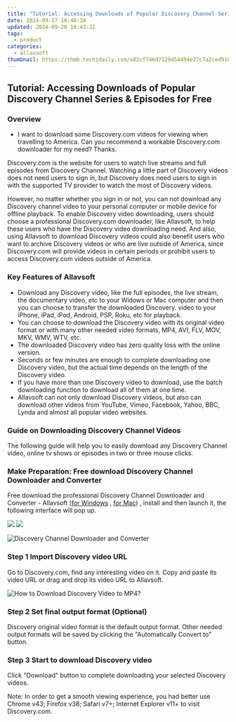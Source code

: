 ```yaml
---
title: "Tutorial: Accessing Downloads of Popular Discovery Channel Series & Episodes for Free"
date: 2024-09-17 16:40:34
updated: 2024-09-20 10:43:31
tags:
  - product
categories:
  - allavsoft
thumbnail: https://thmb.techidaily.com/e82cf746d7129d54494e27c7a2ced91643ff65f2f3b23f8677650a8fb00dc7f5.png
---
```


## Tutorial: Accessing Downloads of Popular Discovery Channel Series & Episodes for Free

### Overview

* I want to download some Discovery.com videos for viewing when travelling to America. Can you recommend a workable Discovery.com downloader for my need? Thanks.

Discovery.com is the website for users to watch live streams and full episodes from Discovery Channel. Watching a little part of Discovery videos does not need users to sign in, but Discovery does need users to sign in with the supported TV provider to watch the most of Discovery videos.

However, no matter whether you sign in or not, you can not download any Discovery channel video to your personal computer or mobile device for offline playback. To enable Discovery video downloading, users should choose a professional Discovery.com downloader, like Allavsoft, to help these users who have the Discovery video downloading need. And also, using Allavsoft to download Discovery videos could also benefit users who want to archive Discovery videos or who are live outside of America, since Discovery.com will provide videos in certain periods or prohibit users to access Discovery.com videos outside of America.

### Key Features of Allavsoft

* Download any Discovery video, like the full episodes, the live stream, the documentary video, etc to your Widows or Mac computer and then you can choose to transfer the downloaded Discovery. video to your iPhone, iPad, iPod, Android, PSP, Roku, etc for playback.
* You can choose to download the Discovery video with its original video format or with many other needed video formats, MP4, AVI, FLV, MOV, MKV, WMV, WTV, etc.
* The downloaded Discovery video has zero quality loss with the online version.
* Seconds or few minutes are enough to complete downloading one Discovery video, but the actual time depends on the length of the Discovery video.
* If you have more than one Discovery video to download, use the batch downloading function to download all of them at one time.
* Allavsoft can not only download Discovery videos, but also can download other videos from YouTube, Vimeo, Facebook, Yahoo, BBC, Lynda and almost all popular video websites.

### Guide on Downloading Discovery Channel Videos

The following guide will help you to easily download any Discovery Channel video, online tv shows or episodes in two or three mouse clicks.

### Make Preparation: Free download Discovery Channel Downloader and Converter

Free download the professional Discovery Channel Downloader and Converter - Allavsoft ([for Windows](https://tools.techidaily.com/allavsoft/products/) , [for Mac](https://tools.techidaily.com/allavsoft/products/)) , install and then launch it, the following interface will pop up.

[![](https://www.allavsoft.com/how-to/../images/how-to/free-download-win.jpg)](https://tools.techidaily.com/allavsoft/products/) [![](https://www.allavsoft.com/how-to/../images/how-to/free-download-mac.jpg)](https://tools.techidaily.com/allavsoft/products/)

![Discovery Channel Downloader and Converter](https://www.allavsoft.com/how-to/../images/allavsoft/screen-shot-600.jpg)

### Step 1 Import Discovery video URL

Go to Discovery.com, find any interesting video on it. Copy and paste its video URL or drag and drop its video URL to Allavsoft.

![How to Download Discovery Video to MP4?](https://www.allavsoft.com/how-to/../images/how-to/download-rtmp-video/download-rtmp-video.jpg)

### Step 2 Set final output format (Optional)

Discovery original video format is the default output format. Other needed output formats will be saved by clicking the "Automatically Convert to" button.

### Step 3 Start to download Discovery video

Click "Download" button to complete downloading your selected Discovery videos.

Note: In order to get a smooth viewing experience, you had better use Chrome v43; Firefox v38; Safari v7+; Internet Explorer v11+ to visit Discovery.com.

<ins class="adsbygoogle"
     style="display:block"
     data-ad-format="autorelaxed"
     data-ad-client="ca-pub-7571918770474297"
     data-ad-slot="1223367746"></ins>



<ins class="adsbygoogle"
     style="display:block"
     data-ad-client="ca-pub-7571918770474297"
     data-ad-slot="8358498916"
     data-ad-format="auto"
     data-full-width-responsive="true"></ins>
